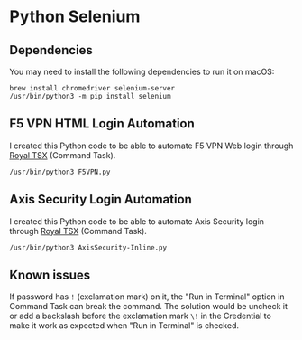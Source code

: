 # Python Selenium

## Dependencies

You may need to install the following dependencies to run it on macOS:

```
brew install chromedriver selenium-server
/usr/bin/python3 -m pip install selenium
```

## F5 VPN HTML Login Automation

I created this Python code to be able to automate F5 VPN Web login through [Royal TSX](https://www.royalapps.com/ts/mac/features) (Command Task).

```
/usr/bin/python3 F5VPN.py
```

## Axis Security Login Automation

I created this Python code to be able to automate Axis Security login through [Royal TSX](https://www.royalapps.com/ts/mac/features) (Command Task).

```
/usr/bin/python3 AxisSecurity-Inline.py
```

## Known issues

If password has ``!`` (exclamation mark) on it, the "Run in Terminal" option in Command Task can break the command. The solution would be uncheck it or add a backslash before the exclamation mark ``\!`` in the Credential to make it work as expected when "Run in Terminal" is checked.
